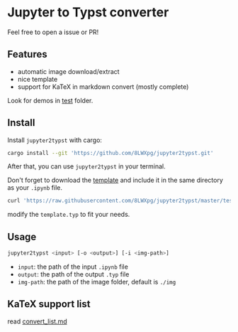 # Jupyter to Typst converter

Feel free to open a issue or PR!

## Features

- automatic image download/extract
- nice template
- support for KaTeX in markdown convert (mostly complete)

Look for demos in [test](test) folder.

## Install

Install `jupyter2typst` with cargo:

```bash
cargo install --git 'https://github.com/8LWXpg/jupyter2typst.git'
```

After that, you can use `jupyter2typst` in your terminal.

Don't forget to download the [template](https://github.com/8LWXpg/jupyter2typst/blob/master/test/template.typ) and include it in the same directory as your `.ipynb` file.

```bash
curl 'https://raw.githubusercontent.com/8LWXpg/jupyter2typst/master/test/template.typ' > template.typ
```

modify the `template.typ` to fit your needs.

## Usage

```bash
jupyter2typst <input> [-o <output>] [-i <img-path>]
```

- `input`: the path of the input `.ipynb` file
- `output`: the path of the output `.typ` file
- `img-path`: the path of the image folder, default is `./img`

## KaTeX support list

read [convert_list.md](convert_list.md)
